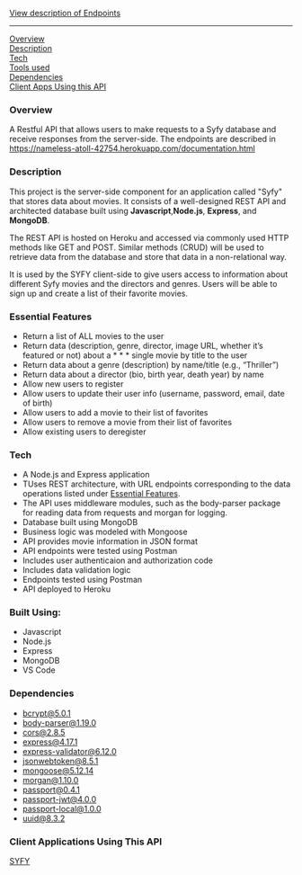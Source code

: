 [View description of Endpoints](https://nameless-atoll-42754.herokuapp.com/documentation.html)

<hr/>

[Overview](#overview) <br/>
[Description](#description) <br/>
[Tech](#tech) <br/>
[Tools used](#built) <br/>
[Dependencies](#Dependencies) <br/>
[Client Apps Using this API](#clients)

<h3 id = "overview">Overview</h3>

A Restful API that allows users to make requests to a Syfy database and receive responses from the server-side. The endpoints are described in https://nameless-atoll-42754.herokuapp.com/documentation.html

<h3 id = "description">Description</h3>

This project is the server-side component for an application called "Syfy" that stores data about movies. It consists of a well-designed REST API and architected database built using **Javascript**,**Node.js**, **Express**, and **MongoDB**.

The REST API is hosted on Heroku and accessed via commonly used HTTP methods like GET and POST. Similar methods (CRUD) will be used to retrieve data from the database and store that data in a non-relational way.

It is used by the SYFY client-side to give users access to information about different Syfy movies and the directors and genres. Users will be able to sign up and create a list of their favorite movies.

<h3 id = "essential-features">Essential Features</h3>

- Return a list of ALL movies to the user
- Return data (description, genre, director, image URL, whether it’s featured or not) about a \* \* \* single movie by title to the user
- Return data about a genre (description) by name/title (e.g., “Thriller”)
- Return data about a director (bio, birth year, death year) by name
- Allow new users to register
- Allow users to update their user info (username, password, email, date of birth)
- Allow users to add a movie to their list of favorites
- Allow users to remove a movie from their list of favorites
- Allow existing users to deregister

<h3 id ="tech">Tech</h3>

- A Node.js and Express application
- TUses REST architecture, with URL endpoints corresponding to the data operations listed under [Essential Features](#essential-features).
- The API uses middleware modules, such as the body-parser package for reading data from requests and morgan for logging.
- Database built using MongoDB
- Business logic was modeled with Mongoose
- API provides movie information in JSON format
- API endpoints were tested using Postman
- Includes user authenticaion and authorization code
- Includes data validation logic
- Endpoints tested using Postman
- API deployed to Heroku

<h3 id = "built">Built Using:</h3>

- Javascript
- Node.js
- Express
- MongoDB
- VS Code

<h3 id = "dependencies">Dependencies</h3>

- bcrypt@5.0.1
- body-parser@1.19.0
- cors@2.8.5
- express@4.17.1
- express-validator@6.12.0
- jsonwebtoken@8.5.1
- mongoose@5.12.14
- morgan@1.10.0
- passport@0.4.1
- passport-jwt@4.0.0
- passport-local@1.0.0
- uuid@8.3.2

<h3 id ="clients">Client Applications Using This API</h3>

[SYFY](https://tadpoleann.github.io/syfy-client/welcome)
